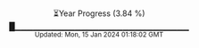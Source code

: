 <p align="center">
⏳Year Progress (3.84 %) <br>
█▁▁▁▁▁▁▁▁▁▁▁▁▁▁▁▁▁▁▁▁▁▁▁▁▁▁▁▁▁ <br>
<sub>Updated: Mon, 15 Jan 2024 01:18:02 GMT</sub>
</p>

